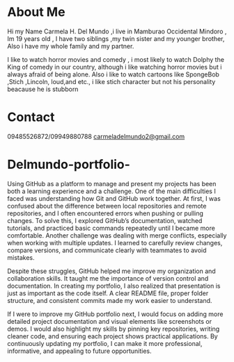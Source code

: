 #  About Me
   Hi my Name Carmela H. Del Mundo ,i live in Mamburao Occidental Mindoro , Im 19 years old , I have two siblings ,my twin sister and my younger brother, Also i have my whole family and my partner.

  I like to watch horror movies and comedy , i most likely to watch Dolphy the King of comedy in our country, although i like watching horror movies but i always afraid of being alone. Also i like to watch cartoons like SpongeBob ,Stich ,Lincoln, loud,and etc., i like stich character but not his personality beacause he is stubborn

#  Contact 

09485526872/09949880788
carmeladelmundo2@gmail.com

# Delmundo-portfolio-
Using GitHub as a platform to manage and present my projects has been both a learning experience and a challenge. One of the main difficulties I faced was understanding how Git and GitHub work together. At first, I was confused about the difference between local repositories and remote repositories, and I often encountered errors when pushing or pulling changes. To solve this, I explored GitHub’s documentation, watched tutorials, and practiced basic commands repeatedly until I became more comfortable. Another challenge was dealing with merge conflicts, especially when working with multiple updates. I learned to carefully review changes, compare versions, and communicate clearly with teammates to avoid mistakes.

Despite these struggles, GitHub helped me improve my organization and collaboration skills. It taught me the importance of version control and documentation. In creating my portfolio, I also realized that presentation is just as important as the code itself. A clear README file, proper folder structure, and consistent commits made my work easier to understand.

If I were to improve my GitHub portfolio next, I would focus on adding more detailed project documentation and visual elements like screenshots or demos. I would also highlight my skills by pinning key repositories, writing cleaner code, and ensuring each project shows practical applications. By continuously updating my portfolio, I can make it more professional, informative, and appealing to future opportunities.

